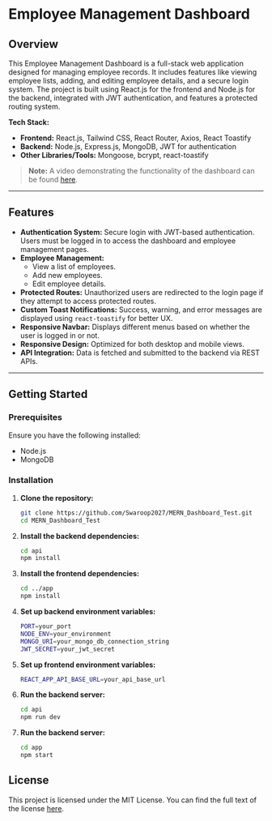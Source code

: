 # Employee Management Dashboard

## Overview

This Employee Management Dashboard is a full-stack web application designed for managing employee records. It includes features like viewing employee lists, adding, and editing employee details, and a secure login system. The project is built using React.js for the frontend and Node.js for the backend, integrated with JWT authentication, and features a protected routing system.

**Tech Stack:**

- **Frontend:** React.js, Tailwind CSS, React Router, Axios, React Toastify
- **Backend:** Node.js, Express.js, MongoDB, JWT for authentication
- **Other Libraries/Tools:** Mongoose, bcrypt, react-toastify

> **Note:** A video demonstrating the functionality of the dashboard can be found [here](https://www.loom.com/share/83c0a2a686fc4b6d9b156ca4149d4096?sid=673f397f-28c5-4e39-9c6b-cf5aff8b4967).

---

## Features

- **Authentication System:** Secure login with JWT-based authentication. Users must be logged in to access the dashboard and employee management pages.
- **Employee Management:**
  - View a list of employees.
  - Add new employees.
  - Edit employee details.
- **Protected Routes:** Unauthorized users are redirected to the login page if they attempt to access protected routes.
- **Custom Toast Notifications:** Success, warning, and error messages are displayed using `react-toastify` for better UX.
- **Responsive Navbar:** Displays different menus based on whether the user is logged in or not.
- **Responsive Design:** Optimized for both desktop and mobile views.
- **API Integration:** Data is fetched and submitted to the backend via REST APIs.

---

## Getting Started

### Prerequisites

Ensure you have the following installed:

- Node.js
- MongoDB

### Installation

1.  **Clone the repository:**

    ```bash
    git clone https://github.com/Swaroop2027/MERN_Dashboard_Test.git
    cd MERN_Dashboard_Test

    ```

2.  **Install the backend dependencies:**

    ```bash
    cd api
    npm install

    ```

3.  **Install the frontend dependencies:**

    ```bash
    cd ../app
    npm install

    ```

4.  **Set up backend environment variables:**

    ```bash
    PORT=your_port
    NODE_ENV=your_environment
    MONGO_URI=your_mongo_db_connection_string
    JWT_SECRET=your_jwt_secret

    ```

5.  **Set up frontend environment variables:**

    ```bash
    REACT_APP_API_BASE_URL=your_api_base_url

    ```

6.  **Run the backend server:**

    ```bash
    cd api
    npm run dev

    ```

7.  **Run the backend server:**

    ```bash
    cd app
    npm start

    ```

## License

This project is licensed under the MIT License. You can find the full text of the license [here](./LICENSE).
